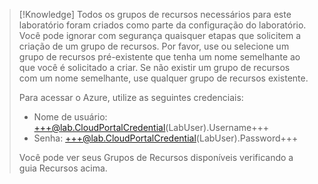 > [!Knowledge] Todos os grupos de recursos necessários para este laboratório foram criados como parte da configuração do laboratório. Você pode ignorar com segurança quaisquer etapas que solicitem a criação de um grupo de recursos. Por favor, use ou selecione um grupo de recursos pré-existente que tenha um nome semelhante ao que você é solicitado a criar. Se não existir um grupo de recursos com um nome semelhante, use qualquer grupo de recursos existente.
>
> Para acessar o Azure, utilize as seguintes credenciais:
>
> - Nome de usuário: +++@lab.CloudPortalCredential(LabUser).Username+++
> - Senha: +++@lab.CloudPortalCredential(LabUser).Password+++
>
> Você pode ver seus Grupos de Recursos disponíveis verificando a guia Recursos acima.
